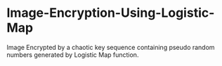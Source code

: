 # Image-Encryption-Using-Logistic-Map
Image Encrypted by a chaotic key sequence containing pseudo random numbers generated by Logistic Map function.
